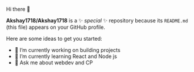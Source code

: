  Hi there 👋


**Akshay1718/Akshay1718** is a ✨ _special_ ✨ repository because its `README.md` (this file) appears on your GitHub profile.

Here are some ideas to get you started:

- 🔭 I’m currently working on building projects 
- 🌱 I’m currently learning React and Node js 
- 💬 Ask me about webdev and CP 



